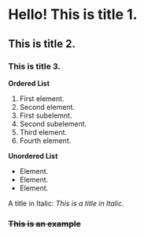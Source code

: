 # Hello! This is title 1.
## This is title 2.
### This is title 3.
**Ordered List**
1. First element.
1. Second element.
  1. First subelemnt.
  1. Second subelement.
1. Third element.
1. Fourth element.

**Unordered List**
- Element.
- Element.
- Element.

A title in Italic:
_This is a title in Italic_.

### ~~This is an example~~